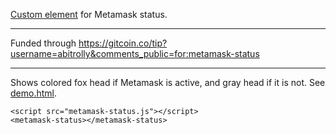 [Custom element](https://html.spec.whatwg.org/multipage/custom-elements.html) for Metamask status.

---

Funded through https://gitcoin.co/tip?username=abitrolly&comments_public=for:metamask-status

---

Shows colored fox head if Metamask is active, and gray head if it is not. See [demo.html](demo.html).
```
<script src="metamask-status.js"></script>
<metamask-status></metamask-status>
```
